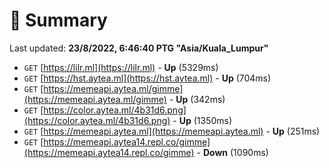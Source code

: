 # 📖 Summary
Last updated: **23/8/2022, 6:46:40 PTG "Asia/Kuala_Lumpur"**

- `GET` [https://lilr.ml](https://lilr.ml) - **Up** (5329ms)
- `GET` [https://hst.aytea.ml](https://hst.aytea.ml) - **Up** (704ms)
- `GET` [https://memeapi.aytea.ml/gimme](https://memeapi.aytea.ml/gimme) - **Up** (342ms)
- `GET` [https://color.aytea.ml/4b31d6.png](https://color.aytea.ml/4b31d6.png) - **Up** (1350ms)
- `GET` [https://memeapi.aytea.ml](https://memeapi.aytea.ml) - **Up** (251ms)
- `GET` [https://memeapi.aytea14.repl.co/gimme](https://memeapi.aytea14.repl.co/gimme) - **Down** (1090ms)
